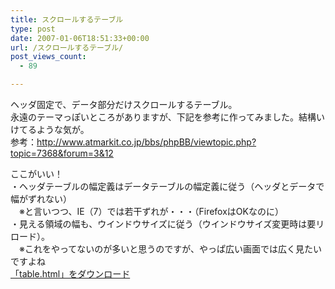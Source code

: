 ```yaml
---
title: スクロールするテーブル
type: post
date: 2007-01-06T18:51:33+00:00
url: /スクロールするテーブル/
post_views_count:
  - 89

---
```

ヘッダ固定で、データ部分だけスクロールするテーブル。  
永遠のテーマっぽいところがありますが、下記を参考に作ってみました。結構いけてるような気が。  
参考：<http://www.atmarkit.co.jp/bbs/phpBB/viewtopic.php?topic=7368&forum=3&12> 

ここがいい！  
・ヘッダテーブルの幅定義はデータテーブルの幅定義に従う（ヘッダとデータで幅がずれない）  
　※と言いつつ、IE（7）では若干ずれが・・・（FirefoxはOKなのに）  
・見える領域の幅も、ウインドウサイズに従う（ウインドウサイズ変更時は要リロード）。  
　※これをやってないのが多いと思うのですが、やっぱ広い画面では広く見たいですよね  
[「table.html」をダウンロード][1]

 [1]: http://konnokiyotaka.txt-nifty.com/pgblog/files/table.html